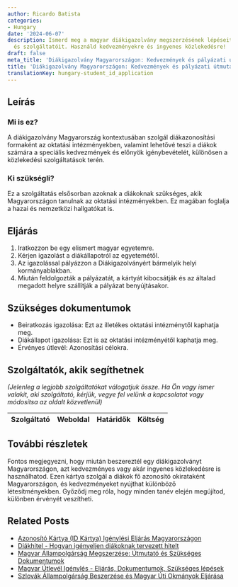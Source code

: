 ```yaml
---
author: Ricardo Batista
categories:
- Hungary
date: '2024-06-07'
description: Ismerd meg a magyar diákigazolvány megszerzésének lépéseit, dokumentumait
  és szolgáltatóit. Használd kedvezményekre és ingyenes közlekedésre!
draft: false
meta_title: 'Diákigazolvány Magyarországon: Kedvezmények és pályázati útmutató'
title: 'Diákigazolvány Magyarországon: Kedvezmények és pályázati útmutató'
translationKey: hungary-student_id_application
---
```



## Leírás
### Mi is ez?
A diákigazolvány Magyarország kontextusában szolgál diákazonosítási formaként az oktatási intézményekben, valamint lehetővé teszi a diákok számára a speciális kedvezmények és előnyök igénybevételét, különösen a közlekedési szolgáltatások terén.

### Ki szükségli?
Ez a szolgáltatás elsősorban azoknak a diákoknak szükséges, akik Magyarországon tanulnak az oktatási intézményekben. Ez magában foglalja a hazai és nemzetközi hallgatókat is.

## Eljárás
1. Iratkozzon be egy elismert magyar egyetemre.
2. Kérjen igazolást a diákállapotról az egyetemétől.
3. Az igazolással pályázzon a Diákigazolványért bármelyik helyi kormányablakban.
4. Miután feldolgozták a pályázatát, a kártyát kibocsátják és az általad megadott helyre szállítják a pályázat benyújtásakor.

## Szükséges dokumentumok
- Beiratkozás igazolása: Ezt az illetékes oktatási intézménytől kaphatja meg.
- Diákállapot igazolása: Ezt is az oktatási intézményétől kaphatja meg.
- Érvényes útlevél: Azonosítási célokra.

## Szolgáltatók, akik segíthetnek
_(Jelenleg a legjobb szolgáltatókat válogatjuk össze. Ha Ön vagy ismer valakit, aki szolgáltató, kérjük, vegye fel velünk a kapcsolatot vagy módosítsa az oldalt közvetlenül)_

| Szolgáltató     |     Weboldal    |     Határidők    |       Költség     |
| --------------- | --------------- |  :-------------: | :-------------: |

## További részletek
Fontos megjegyezni, hogy miután beszereztél egy diákigazolványt Magyarországon, azt kedvezményes vagy akár ingyenes közlekedésre is használhatod. Ezen kártya szolgál a diákok fő azonosító okirataként Magyarországon, és kedvezményeket nyújthat különböző létesítményekben. Győződj meg róla, hogy minden tanév elején megújítod, különben érvényét veszítheti.


## Related Posts

- [Azonosító Kártya (ID Kártya) Igénylési Eljárás Magyarországon](https://tramitit.com/hu/guides/hungary/szemelyi_igazolvany_igenylese/)
- [Diákhitel - Hogyan igényeljen diákoknak tervezett hitelt](https://tramitit.com/hu/guides/hungary/diakhitel_igenylese/)
- [Magyar Állampolgárság Megszerzése: Útmutató és Szükséges Dokumentumok](https://tramitit.com/hu/guides/hungary/allampolgarsagi_kerelmek/)
- [Magyar Útlevél Igénylés - Eljárás, Dokumentumok, Szükséges lépések](https://tramitit.com/hu/guides/hungary/utlevel_igenylese/)
- [Szlovák Állampolgárság Beszerzése és Magyar Úti Okmányok Eljárása](https://tramitit.com/hu/guides/hungary/hazai_kulfoldi_utlevel_kuloneljaras/)